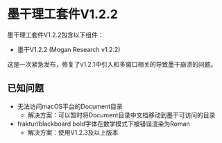 # 墨干理工套件V1.2.2
墨干理工套件V1.2.2包含以下组件：
+ 墨干V1.2.2 (Mogan Research v1.2.2)

这是一次紧急发布，修复了v1.2.1中引入和多窗口相关的导致墨干崩溃的问题。

## 已知问题
+ 无法访问macOS平台的Document目录
  + 解决方案：可以暂时将Document目录中文档移动到墨干可访问的目录
+ fraktur/blackboard bold字体在数学模式下被错误渲染为Roman
  + 解决方案：使用V1.2.3及以上版本
